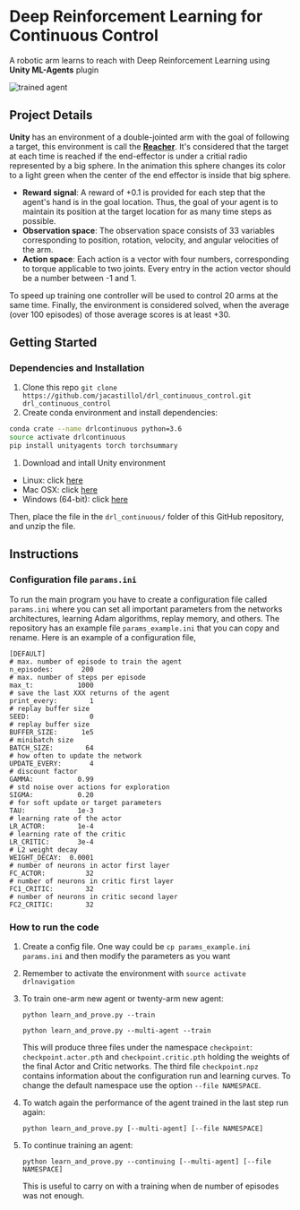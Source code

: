 # Deep Reinforcement Learning for Continuous Control
A robotic arm learns to reach with Deep Reinforcement Learning using __Unity ML-Agents__ plugin 

![trained agent](images/trained-agent.gif)

## Project Details
__Unity__ has an environment of a double-jointed arm with the goal of following a target, this environment is call the [__Reacher__](https://youtu.be/2N9EoF6pQyE). It's considered that the target at each time is reached if the end-effector is under a critial radio represented by a big sphere. In the animation this sphere changes its color to a light green when the center of the end effector is inside that big sphere.
* __Reward signal__:
  A reward of +0.1 is provided for each step that the agent's hand is in the goal location. Thus, the goal of your agent is to maintain its position at the target location for as many time steps as possible.
* __Observation space__:
  The observation space consists of 33 variables corresponding to position, rotation, velocity, and angular velocities of the arm. 
* __Action space__:
  Each action is a vector with four numbers, corresponding to torque applicable to two joints. Every entry in the action vector should be a number between -1 and 1.

To speed up training one controller will be used to control 20 arms at the same time. Finally, the environment is considered solved, when the average (over 100 episodes) of those average scores is at least +30.

## Getting Started
### Dependencies and Installation
1. Clone this repo `git clone https://github.com/jacastillol/drl_continuous_control.git drl_continuous_control`
1. Create conda environment and install dependencies:
  ```bash
  conda crate --name drlcontinuous python=3.6
  source activate drlcontinuous
  pip install unityagents torch torchsummary
  ```
1. Download and intall Unity environment
  * Linux: click [here](https://s3-us-west-1.amazonaws.com/udacity-drlnd/P2/Reacher/Reacher_Linux.zip)
  * Mac OSX: click [here](https://s3-us-west-1.amazonaws.com/udacity-drlnd/P2/Reacher/Reacher.app.zip)
  * Windows (64-bit): click [here](https://s3-us-west-1.amazonaws.com/udacity-drlnd/P2/Reacher/Reacher_Windows_x86_64.zip)
  
  Then, place the file in the `drl_continuous/` folder of this GitHub repository, and unzip the file.

## Instructions
### Configuration file `params.ini`
To run the main program you have to create a configuration file called `params.ini` where you can set all important parameters from the networks architectures, learning Adam algorithms, replay memory, and others. The repository has an example file `params_example.ini` that you can copy and rename. Here is an example of a configuration file, 

```
[DEFAULT]
# max. number of episode to train the agent
n_episodes:       200
# max. number of steps per episode
max_t:           1000
# save the last XXX returns of the agent
print_every:        1
# replay buffer size
SEED:               0
# replay buffer size
BUFFER_SIZE:      1e5
# minibatch size
BATCH_SIZE:        64
# how often to update the network
UPDATE_EVERY:       4
# discount factor
GAMMA:           0.99
# std noise over actions for exploration
SIGMA:           0.20
# for soft update or target parameters
TAU:             1e-3
# learning rate of the actor
LR_ACTOR:        1e-4
# learning rate of the critic
LR_CRITIC:       3e-4
# L2 weight decay
WEIGHT_DECAY:  0.0001
# number of neurons in actor first layer
FC_ACTOR:          32
# number of neurons in critic first layer
FC1_CRITIC:        32
# number of neurons in critic second layer
FC2_CRITIC:        32
```
### How to run the code
1. Create a config file. One way could be `cp params_example.ini params.ini` and then modify the parameters as you want
1. Remember to activate the environment with `source activate drlnavigation`
1. To train one-arm new agent or twenty-arm new agent:
  
    ```python learn_and_prove.py --train```
  
    ```python learn_and_prove.py --multi-agent --train```
  
    This will produce three files under the namespace `checkpoint`: `checkpoint.actor.pth` and `checkpoint.critic.pth` holding the weights of the final Actor and Critic networks. The third file `checkpoint.npz` contains information about the configuration run and learning curves. To change the default namespace use the option `--file NAMESPACE`.
1. To watch again the performance of the agent trained in the last step run again:

    ```python learn_and_prove.py [--multi-agent] [--file NAMESPACE]```

1. To continue training an agent:

    ```python learn_and_prove.py --continuing [--multi-agent] [--file NAMESPACE]```

    This is useful to carry on with a training when de number of episodes was not enough.
